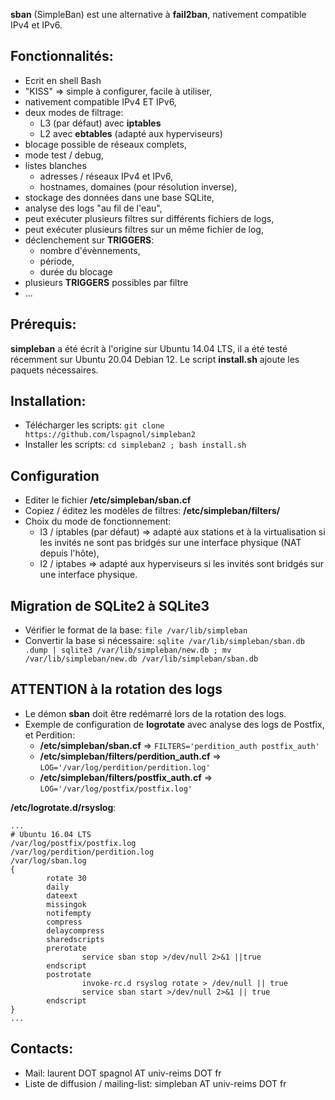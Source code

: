 **sban** (SimpleBan) est une alternative à **fail2ban**, nativement compatible IPv4 et IPv6.

## Fonctionnalités:
 * Ecrit en shell Bash
 * "KISS" => simple à configurer, facile à utiliser,
 * nativement compatible IPv4 ET IPv6,
 * deux modes de filtrage:
   * L3 (par défaut) avec **iptables**
   * L2 avec **ebtables** (adapté aux hyperviseurs)
 * blocage possible de réseaux complets,
 * mode test / debug,
 * listes blanches
   * adresses / réseaux IPv4 et IPv6,
   * hostnames, domaines (pour résolution inverse),
 * stockage des données dans une base SQLite,
 * analyse des logs "au fil de l'eau",
 * peut exécuter plusieurs filtres sur différents fichiers de logs,
 * peut exécuter plusieurs filtres sur un même fichier de log,
 * déclenchement sur **TRIGGERS**:
   * nombre d'évènnements,
   * période,
   * durée du blocage
 * plusieurs **TRIGGERS** possibles par filtre
 * ...

## Prérequis:
**simpleban** a été écrit à l'origine sur Ubuntu 14.04 LTS, il a été testé
récemment sur Ubuntu 20.04 Debian 12.
Le script **install.sh** ajoute les paquets nécessaires.

## Installation:
 * Télécharger les scripts: ``git clone https://github.com/lspagnol/simpleban2``
 * Installer les scripts: ``cd simpleban2 ; bash install.sh``

## Configuration
 * Editer le fichier **/etc/simpleban/sban.cf**
 * Copiez / éditez les modèles de filtres: **/etc/simpleban/filters/**
 * Choix du mode de fonctionnement:
   * l3 / iptables (par défaut) => adapté aux stations et à la virtualisation si les invités ne sont pas bridgés sur une interface physique (NAT depuis l'hôte),
   * l2 / iptabes => adapté aux hyperviseurs si les invités sont bridgés sur une interface physique.

## Migration de SQLite2 à SQLite3
* Vérifier le format de la base: ``file /var/lib/simpleban``
* Convertir la base si nécessaire: ``sqlite /var/lib/simpleban/sban.db .dump | sqlite3 /var/lib/simpleban/new.db ; mv /var/lib/simpleban/new.db /var/lib/simpleban/sban.db``

## ATTENTION à la rotation des logs
* Le démon **sban** doit être redémarré lors de la rotation des logs.
* Exemple de configuration de **logrotate** avec analyse des logs de Postfix, et Perdition:
  * **/etc/simpleban/sban.cf** => `FILTERS='perdition_auth postfix_auth'`
  * **/etc/simpleban/filters/perdition_auth.cf** => `LOG='/var/log/perdition/perdition.log'`
  * **/etc/simpleban/filters/postfix_auth.cf** => `LOG='/var/log/postfix/postfix.log'`

**/etc/logrotate.d/rsyslog**:
```
...
# Ubuntu 16.04 LTS
/var/log/postfix/postfix.log
/var/log/perdition/perdition.log
/var/log/sban.log
{
        rotate 30
        daily
        dateext
        missingok
        notifempty
        compress
        delaycompress
        sharedscripts
        prerotate
                service sban stop >/dev/null 2>&1 ||true
        endscript
        postrotate
                invoke-rc.d rsyslog rotate > /dev/null || true
                service sban start >/dev/null 2>&1 || true       
        endscript
}
...
```

## Contacts:
* Mail: laurent DOT spagnol AT univ-reims DOT fr
* Liste de diffusion / mailing-list: simpleban AT univ-reims DOT fr
